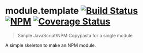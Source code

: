 # module.template [![Build Status](https://travis-ci.org/jmquigley/module.template.svg?branch=master)](https://travis-ci.org/jmquigley/module.template) [![NPM](https://img.shields.io/npm/v/module.template.svg)](https://www.npmjs.com/package/meshwork) [![Coverage Status](https://coveralls.io/repos/github/jmquigley/module.template/badge.svg?branch=master)](https://coveralls.io/github/jmquigley/module.template?branch=master)

> Simple JavaScript/NPM Copypasta for a single module

A simple skeleton to make an NPM module.
